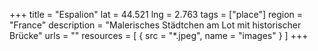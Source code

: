 +++
title = "Espalion"
lat = 44.521
lng = 2.763
tags = ["place"]
region = "France"
description = "Malerisches Städtchen am Lot mit historischer Brücke"
urls = ""
resources = [
    { src = "*.jpeg", name = "images" }
]
+++